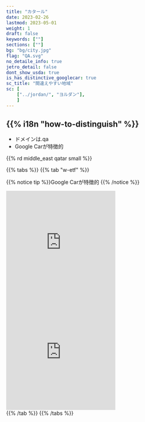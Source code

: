 ```yaml
---
title: "カタール"
date: 2023-02-26
lastmod: 2023-05-01
weight: 1
draft: false
keywords: [""]
sections: [""]
bg: "bg/city.jpg"
flag: "QA.svg"
no_detaile_info: true
jetro_detail: false
dont_show_usda: true
is_has_distinctive_googlecar: true
sc_title: "間違えやすい地域"
sc: [
    ["../jordan/", "ヨルダン"],
    ]
---
```


<div class="main-desciption country-description">
    <h2 class="section-title">{{% i18n "how-to-distinguish" %}}</h2>
    <ul class="rule-list">
        <li>ドメインは<span class="quiz">.qa</span></li>
        <li>Google Carが特徴的</li>
    </ul>
    {{% rd middle_east qatar small %}}
</div>

{{% tabs  %}}
{{% tab "w-etf" %}}

{{% notice tip %}}Google Carが特徴的
{{% /notice %}}
<div class="googlemap-if">
<iframe src="https://www.google.com/maps/embed?pb=!4v1683473947966!6m8!1m7!1sm_0E-7kek0LrHoCF3cdgww!2m2!1d25.32439776170388!2d51.35162769639718!3f234.98201383858378!4f-9.45521832245636!5f0.7820865974627469" width="295" height="295" style="border:0;" allowfullscreen="" loading="lazy" referrerpolicy="no-referrer-when-downgrade"></iframe>
<iframe src="https://www.google.com/maps/embed?pb=!4v1683473983781!6m8!1m7!1s4UZidsOBzbqQlKBk80HrNw!2m2!1d25.32434156037623!2d51.35193420751128!3f235.20532735970977!4f7.362760259464579!5f3.325193203789971" width="295" height="295" style="border:0;" allowfullscreen="" loading="lazy" referrerpolicy="no-referrer-when-downgrade"></iframe>
</div>
{{% /tab %}}
{{% /tabs  %}}